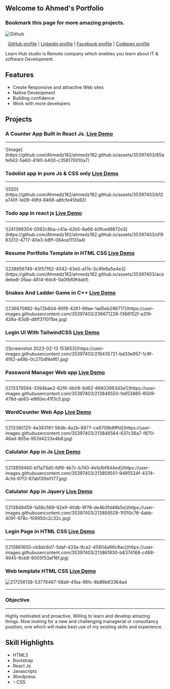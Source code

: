 ## Welcome to Ahmed's Portfolio
### Bookmark this page for more amazing projects.

![Github](https://www.pngmart.com/files/22/GitHub-PNG-Picture.png)

&nbsp; <a href="https://github.com/Ahmedz182/">GitHub profile</a> |
<a href="https://www.linkedin.com/in/ahmedz182/">Linkedin profile</a> |
<a href="https://facebook.com/ahmedx182">Facebook profile</a> |
<a href="https://codepen.io/ahmedz182">Codepen profile</a>

Learn Hub studio is Remote company which enebles you learn about IT & software Development. 

## Features

- Create Responsive and attractive Web sites 
- Native Development
- Building confidence
- Work with more developers

## Projects
### A Counter App Built in React Js. <a href="https://ahmedz182.github.io/Counter-App-in-ReactJs/">Live Demo</a>
<hr>
![image](https://github.com/Ahmedz182/ahmedz182.github.io/assets/35397403/85afe642-5a60-4190-b400-c358170010a7)

### Todolist app in pure Js & CSS only <a href="https://ahmedz182.github.io/Todo-list-in-Js-and-Css/">Live Demo</a>
<hr>
![SS0](https://github.com/Ahmedz182/ahmedz182.github.io/assets/35397403/b12a740f-1e09-49fd-8468-a8fcfe45fa92)

### Todo app in react js <a href="https://ahmedz182.github.io/Todo-app-in-react-js/">Live Demo</a>
<hr>
![241398304-0592c8ba-c41a-42b5-8a66-b0fced9872e3](https://github.com/Ahmedz182/ahmedz182.github.io/assets/35397403/d1983313-4717-40e3-b8ff-084ce11131a4)



### Resume Portfolio Template in HTML CSS <a href="https://ahmedz182.github.io/Resume-portfolio-template-in-html-css/">Live Demo</a>
<hr>
![238856749-43f57f62-4042-43e0-a17e-3c4fe6a5e4e3](https://github.com/Ahmedz182/ahmedz182.github.io/assets/35397403/acadebe8-26aa-4814-8dc6-0a0fb69fdabf)



### Snakes And Ladder Game in C++ <a href="https://ahmedz182.github.io/Snakes-And-Ladders-in-C/">Live Demo</a>
<hr>
![236670982-6a72b604-89f8-4261-89ae-1ad5eb286717](https://user-images.githubusercontent.com/35397403/236671228-f366152f-a319-428a-83d8-d8ff311011be.jpg)


### Login UI With TailwindCSS  <a href="https://ahmedz182.github.io/Login-Page-with-Tailwind-CSS/">Live Demo</a>
<hr>
![Screenshot 2023-02-13 153653](https://user-images.githubusercontent.com/35397403/218435721-bd33e957-1c9f-4f62-a49b-0c270df4ef61.jpg)


### Password Manager Web app  <a href="https://ahmedz182.github.io/Password_manager_web_app/">Live Demo</a>
<hr>
![213379594-3394bae2-62f6-4b09-9d62-86603963d3e1](https://user-images.githubusercontent.com/35397403/213846550-fe653865-8509-478d-ab63-e960ec41f3c5.jpg)



### WordCounter Web App  <a href="https://ahmedz182.github.io/WordCounterApp/">Live Demo</a>
<hr>
![213380125-4e383181-564b-4a2b-8877-ce8708b8fffd](https://user-images.githubusercontent.com/35397403/213846564-637c36a7-f870-46ad-805e-957d4233e4b8.jpg)


### Calulator App in Js  <a href="https://ahmedz182.github.io/Calculator-in-Javascript">Live Demo</a>
<hr>
![213859460-bf1a73d0-fdf6-4b7c-b740-4efa1bf844ed](https://user-images.githubusercontent.com/35397403/213859501-9495524f-4374-4c1d-97f3-87ab130e0177.jpg)


### Calulator App in Jquery  <a href="https://ahmedz182.github.io/Calculator-in-Jquery">Live Demo</a>
<hr>
![213849459-1a56c569-92e9-40db-9f78-de4b3fd46b5e](https://user-images.githubusercontent.com/35397403/213859528-1f010c76-4abb-4091-978c-109950c2c32c.jpg)

### Login Page in HTML CSS <a href="https://ahmedz182.github.io/Login-Page/">Live Demo</a>
<hr>
![213861650-cb8dc6d7-5daf-433a-9ca2-45804a66c8ac](https://user-images.githubusercontent.com/35397403/213861830-b8374168-c488-4945-8cb8-9005f53af16f.jpg)

### Web template HTML CSS <a href="https://ahmedz182.github.io/simple-web-template/">Live Demo</a>
![217256138-53778467-58a9-41ba-98fc-8b86b63364ad](https://user-images.githubusercontent.com/35397403/217256685-27553a07-5b5f-433d-92ec-b994d7d3e783.jpg)
<hr>


### Objective
<hr>
Highly motivated and proactive, Willing to learn and develop amazing things.
Now looking for a new and challenging managerial or consultancy position, one which will make best use of my existing skills and experience.

## Skill Highlights
 - HTML5
 - Bootstrap
 - React Js
 - Javascripts
- Wordpress
- ✨CSS
